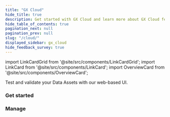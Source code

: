 ```yaml
---
title: "GX Cloud"
hide_title: true
description: Get started with GX Cloud and learn more about GX Cloud features and functionality.
hide_table_of_contents: true
pagination_next: null
pagination_prev: null
slug: "/cloud/"
displayed_sidebar: gx_cloud
hide_feedback_survey: true
---
```


import LinkCardGrid from '@site/src/components/LinkCardGrid';
import LinkCard from '@site/src/components/LinkCard';
import OverviewCard from '@site/src/components/OverviewCard';

<OverviewCard title={frontMatter.title}>
  Test and validate your Data Assets with our web-based UI.
</OverviewCard>

### Get started

<LinkCardGrid>
  <LinkCard topIcon label="GX Cloud overview" description="Learn more about GX Cloud features and functionality." to="/cloud/overview/gx_cloud_overview.md" icon="/img/small_gx_logo.png" />

  <LinkCard topIcon label="Deploy GX Cloud" description="Learn how to deploy GX Cloud in your environment." to="/cloud/deploy/deploy_lp" icon="/img/small_gx_logo.png" />

  <LinkCard topIcon label="Connect GX Cloud" description="Ready to integrate GX Cloud with your production environment? Connect GX Cloud to popular data platforms and orchestration tools." to="/cloud/connect/connect_lp" icon="/img/small_gx_logo.png" />
</LinkCardGrid>

### Manage

<LinkCardGrid>
  <LinkCard topIcon label="Manage Data Assets" description="Create, edit, or delete a Data Asset." to="/cloud/data_assets/manage_data_assets" icon="/img/small_gx_logo.png" />
  <LinkCard topIcon label="Manage Expectations" description="Create, edit, or delete an Expectation." to="/cloud/expectations/manage_expectations" icon="/img/small_gx_logo.png" />
  <LinkCard topIcon label="Manage Expectation Suites" description="Create or delete Expectation Suites." to="/cloud/expectation_suites/manage_expectation_suites" icon="/img/small_gx_logo.png" />
  <LinkCard topIcon label="Manage Validations" description="Run a Validation, or view the Validation run history." to="/cloud/validations/manage_validations" icon="/img/small_gx_logo.png" />
  <LinkCard topIcon label="Manage alerts" description="Add, edit, or delete alerts." to="/cloud/alerts/manage_alerts" icon="/img/small_gx_logo.png" />
  <LinkCard topIcon label="Manage users and access tokens" description="Manage GX Cloud users and access tokens." to="/cloud/users/manage_users" icon="/img/small_gx_logo.png" />
</LinkCardGrid>
